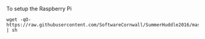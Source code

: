 To setup the Raspberry Pi

	wget -qO- https://raw.githubusercontent.com/SoftwareCornwall/SummerHuddle2016/master/install | sh

